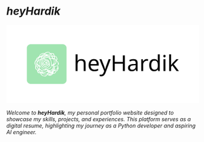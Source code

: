 # _heyHardik_

![banner](assets/banner.png)

_Welcome to **heyHardik**, my personal portfolio website designed to showcase my skills, projects, and experiences. This platform serves as a digital resume, highlighting my journey as a Python developer and aspiring AI engineer._